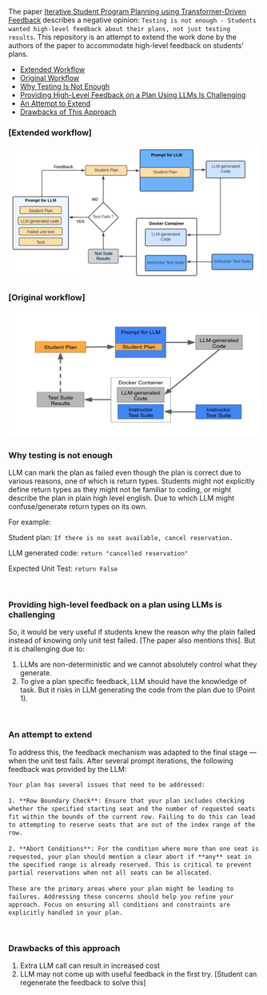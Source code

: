 The paper [Iterative Student Program Planning using
Transformer-Driven Feedback](https://cs.brown.edu/~sk/Publications/Papers/Published/rsfk-planning-w-gpt-feedback/paper.pdf) describes a negative opinion:
`Testing is not enough - Students wanted high-level feedback about their plans, not just testing results`. This repository is an attempt to extend the work done by the authors of the paper to accommodate high-level feedback on students' plans.

- [Extended Workflow](#extended-workflow)
- [Original Workflow](#original-workflow)
- [Why Testing Is Not Enough](#why-testing-is-not-enough)
- [Providing High-Level Feedback on a Plan Using LLMs Is Challenging](#providing-high-level-feedback-on-a-plan-using-llms-is-challenging)
- [An Attempt to Extend](#an-attempt-to-extend)
- [Drawbacks of This Approach](#drawbacks-of-this-approach)

### [Extended workflow]
![alt experimental](https://github.com/BimalRajGyawali/program-planning-using-transformer/blob/main/experiment.png)


### [Original workflow]
![alt original](https://github.com/BimalRajGyawali/program-planning-using-transformer/blob/main/original.png)


### Why testing is not enough

LLM can mark the plan as failed even though the plan is correct due to various reasons, one of which is return types. Students might not explicitly define return types as they might not be familiar to coding, or might describe the plan in plain high level english. Due to which LLM might confuse/generate return types on its own.

For example: 

Student plan: `If there is no seat available, cancel reservation.`

LLM generated code: `return "cancelled reservation"`

Expected Unit Test: `return False`

<br>

### Providing high-level feedback on a plan using LLMs is challenging

So, it would be very useful if students knew the reason why the plain failed instead of knowing only unit test failed. [The paper also mentions this]. But it is challenging due to:
1. LLMs are non-deterministic and we cannot absolutely control what they generate.
2. To give a plan specific feedback, LLM should have the knowledge of task. But it risks in LLM generating the code from the plan due to (Point 1).

<br>


### An attempt to extend
To address this, the feedback mechanism was adapted to the final stage — when the unit test fails. After several prompt iterations, the following feedback was provided by the LLM:

```
Your plan has several issues that need to be addressed:

1. **Row Boundary Check**: Ensure that your plan includes checking whether the specified starting seat and the number of requested seats fit within the bounds of the current row. Failing to do this can lead to attempting to reserve seats that are out of the index range of the row.

2. **Abort Conditions**: For the condition where more than one seat is requested, your plan should mention a clear abort if **any** seat in the specified range is already reserved. This is critical to prevent partial reservations when not all seats can be allocated.

These are the primary areas where your plan might be leading to failures. Addressing these concerns should help you refine your approach. Focus on ensuring all conditions and constraints are explicitly handled in your plan.
```
<br>


### Drawbacks of this approach
1. Extra LLM call can result in increased cost
2. LLM may not come up with useful feedback in the first try. [Student can regenerate the feedback to solve this]




